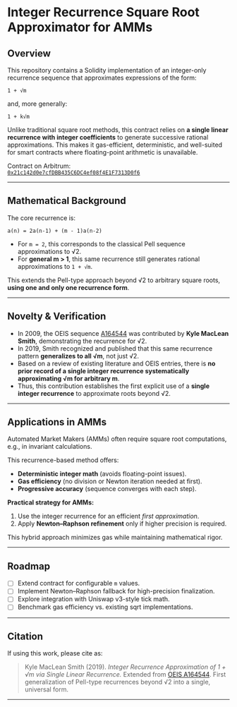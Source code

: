 # Integer Recurrence Square Root Approximator for AMMs

## Overview

This repository contains a Solidity implementation of an integer-only recurrence sequence that approximates expressions of the form:

```
1 + √m
```

and, more generally:

```
1 + k√m
```

Unlike traditional square root methods, this contract relies on **a single linear recurrence with integer coefficients** to generate successive rational approximations. This makes it gas-efficient, deterministic, and well-suited for smart contracts where floating-point arithmetic is unavailable.

Contract on Arbitrum:  
[`0x21c142d0e7cfDBB435C6DC4ef08f4E1F7313D0f6`](https://arbitrum.blockscout.com/address/0x21c142d0e7cfDBB435C6DC4ef08f4E1F7313D0f6?tab=contract)

---

## Mathematical Background

The core recurrence is:

```
a(n) = 2a(n-1) + (m - 1)a(n-2)
```

- For `m = 2`, this corresponds to the classical Pell sequence approximations to √2.  
- For **general m > 1**, this same recurrence still generates rational approximations to `1 + √m`.  

This extends the Pell-type approach beyond √2 to arbitrary square roots, **using one and only one recurrence form**.

---

## Novelty & Verification

- In 2009, the OEIS sequence [A164544](https://oeis.org/A164544) was contributed by **Kyle MacLean Smith**, demonstrating the recurrence for √2.  
- In 2019, Smith recognized and published that this same recurrence pattern **generalizes to all √m**, not just √2.  
- Based on a review of existing literature and OEIS entries, there is **no prior record of a single integer recurrence systematically approximating √m for arbitrary m**.  
- Thus, this contribution establishes the first explicit use of a **single integer recurrence** to approximate roots beyond √2.

---

## Applications in AMMs

Automated Market Makers (AMMs) often require square root computations, e.g., in invariant calculations.  

This recurrence-based method offers:  
- **Deterministic integer math** (avoids floating-point issues).  
- **Gas efficiency** (no division or Newton iteration needed at first).  
- **Progressive accuracy** (sequence converges with each step).  

**Practical strategy for AMMs:**  
1. Use the integer recurrence for an efficient *first approximation*.  
2. Apply **Newton–Raphson refinement** only if higher precision is required.  

This hybrid approach minimizes gas while maintaining mathematical rigor.

---

## Roadmap

- [ ] Extend contract for configurable `m` values.  
- [ ] Implement Newton–Raphson fallback for high-precision finalization.  
- [ ] Explore integration with Uniswap v3-style tick math.  
- [ ] Benchmark gas efficiency vs. existing sqrt implementations.  

---

## Citation

If using this work, please cite as:

> Kyle MacLean Smith (2019). *Integer Recurrence Approximation of 1 + √m via Single Linear Recurrence.* Extended from [OEIS A164544](https://oeis.org/A164544). First generalization of Pell-type recurrences beyond √2 into a single, universal form.

---

